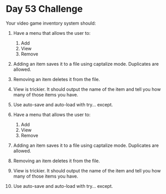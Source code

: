 # Day 53 Challenge

Your video game inventory system should:

1. Have a menu that allows the user to:
    1. Add
    1. View
    1. Remove
1. Adding an item saves it to a file using captalize mode. Duplicates are allowed.
1. Removing an item deletes it from the file.
1. View is trickier. It should output the name of the item and tell you how many of those items you have.
1. Use auto-save and auto-load with try... except.

1. Have a menu that allows the user to:
    1. Add
    1. View
    1. Remove
1. Adding an item saves it to a file using captalize mode. Duplicates are allowed.
1. Removing an item deletes it from the file.
1. View is trickier. It should output the name of the item and tell you how many of those items you have.
1. Use auto-save and auto-load with try... except.